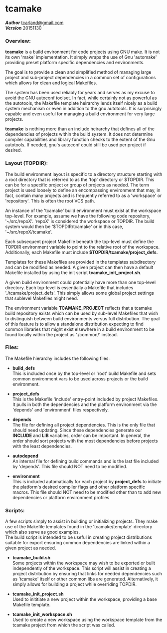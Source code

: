 tcamake
=======

***Author***  tcarland@gmail.com  
***Version*** 20151130


### Overview:

  **tcamake** is a build environment for code projects using GNU make. 
It is not its own 'make' implementation. It simply wraps the use of 
Gnu 'automake' providing preset platform specific dependencies and 
environments.  

  The goal is to provide a clean and simplified method of managing large 
project and sub-project dependencies in a common set of configurations 
which allows for clean and logical Makefiles.  

  The system has been used reliably for years and serves as my excuse to 
avoid the GNU autoconf toolset. In fact, while certainly not as powerful 
as the autotools, the Makefile template heirarchy lends itself nicely 
as a build system mechanism or even in addition to the gnu autotools. It is 
surprisingly capable and even useful for managing a build environment 
for very large projects.   

  **tcamake** is nothing more than an include heirarchy that defines all of 
the dependencies of projects within the build system. It does not determine 
compiler capabilities and library function checks to the extent of the
Gnu autotools.  If needed, gnu's autoconf could still be used per 
project if desired.   

### Layout (TOPDIR):

  The build environment layout is specific to a directory structure 
starting with a root directory that is referred to as the 'top' directory 
or $TOPDIR. This can be for a specific project or group of projects as needed. 
The term project is used loosely to define an encompassing environment 
that may, in fact, contain many projects and is frequently referred to as 
a 'workspace' or 'repository'. This is often the root VCS path.  

  An instance of the 'tcamake' build environment must exist at the 
workspace top-level. For example, assume we have the following code 
repository, '~/src/repoX'. 'repoX' is considered the workspace 
or TOPDIR. The build system would then be '$TOPDIR/tcamake' or in this
case, '~/src/repoX/tcamake'.  

  Each subsequent project Makefile beneath the top-level must define 
the TOPDIR environment variable to point to the relative root of the workspace.
Additionally, each Makefile must include **$TOPDIR/tcamake/project_defs**.  

  Templates for these Makefiles are provided in the templates subdirectory
and can be modified as needed. A given project can then have a default 
Makefile installed by using the init script **tcamake_init_project.sh**.  

  A given build environment could potentially have more than one top-level 
directory. Each top-level is essentially a Makefile that includes 
'./tcamake/project_defs'. This simply allows some global project settings
that sublevel Makefiles might need.  

  The environment variable **TCAMAKE_PROJECT** reflects that a tcamake build 
repository exists which can be used by sub-level Makefiles that wish to 
distinguish between build environments versus full distribution. The goal of 
this feature is to allow a standalone distribution expecting to find common
libraries that might exist elsewhere in a build environment to be 
found locally within the project as './common/' instead.   

### Files:

The Makefile hierarchy includes the following files:

 * **build_defs**  
    This is included once by the top-level or 'root' build Makefile and
    sets common environment vars to be used across projects or the build
    environment.  

 * **project_defs**  
    This is the Makefile 'include' entry-point included by project Makefiles. 
    It pulls in both the dependencies and the platform environment via the 
    'depends' and 'environment' files respectively. 

 * **depends**  
    The file for defining all project dependencies. This is the only file 
    that should need updating. Since these dependencies generate our **INCLUDE** 
    and **LIB** variables, order can be important.  In general, the order should 
    sort projects with the most dependencies before projects with the least 
    dependencies.  

 * **autodepend**  
    An internal file for defining build commands and is the last file included 
    by 'depends'.  This file should NOT need to be modified.

 * **environment**  
    This is included automatically for each project by **project_defs** 
    to initiate the platform's desired compiler flags and other 
    platform specific macros.
    This file should NOT need to be modified other than to add new 
    dependencies or platform environment profiles.


### Scripts:

  A few scripts simply to assist in building or initializing projects. 
They make use of the Makefile templates found in the 'tcamake/template' 
directory which also serve as good examples.   
  The build script is intended to be useful in creating project 
distributions suitable for export ensuring common dependencies are linked 
within a given project as needed.  
  
 * **tcamake_build.sh**  
    Some projects within the workspace may wish to be exported or built 
    independently of the workspace. This script will assist in creating a 
    project distribution by ensuring that links for needed dependencies 
    such as 'tcamake' itself or other common libs are generated. 
    Alternatively, it simply allows for building a project 
    while overriding TOPDIR.

 * **tcamake_init_project.sh**  
    Used to inititiate a new project within the workspace, providing 
    a base Makefile template.

 * **tcamake_init_workspace.sh**  
    Used to create a new workspace using the workspace template from 
    the tcamake project from which the script was called.



